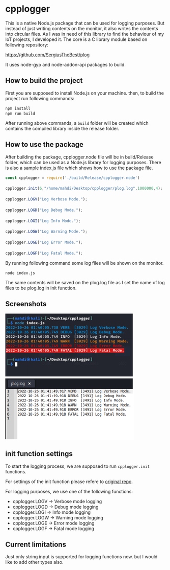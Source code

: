 # cpplogger
This is a native Node.js package that can be used for logging purposes.
But instead of just writing contents on the monitor, it also writes the contents into circular files.
As I was in need of this library to find the behaviour of my IoT projects, I developed it.
The core is a C library module based on following repository:

https://github.com/SergiusTheBest/plog

It uses node-gyp and node-addon-api packages to build.

## How to build the project
First you are supposed to install Node.js on your machine. then, to build the project run following commands:
```
npm install
npm run build
```
After running above commands, a `build` folder will be created which contains the compiled library inside the release folder.
 
## How to use the package
After building the package, cpplogger.node file will be in build/Release folder, which can be used as a Node.js library for logging purposes.
There is also a sample index.js file which shows how to use the package file.

```js
const cpplogger = require('./build/Release/cpplogger.node')

cpplogger.init(6,"/home/mahdi/Desktop/cpplogger/plog.log",1000000,4);

cpplogger.LOGV("Log Verbose Mode.");

cpplogger.LOGD("Log Debug Mode.");

cpplogger.LOGI("Log Info Mode.");

cpplogger.LOGW("Log Warning Mode.");

cpplogger.LOGE("Log Error Mode.");

cpplogger.LOGF("Log Fatal Mode.");
```

By running following command some log files will be shown on the monitor.
```
node index.js
```
The same contents will be saved on the plog.log file as I set the name of log files to be plog.log in init function.

## Screenshots



 <img src="https://github.com/monhi/cpplogger/blob/main/image.png" width="405"> 


## init function settings
To start the logging process, we are supposed to run `cpplogger.init` functions.

For settings of the init function please refere to  [original repo](https://github.com/SergiusTheBest/plog).

For logging purposes, we use one of the following functions:

- cpplogger.LOGV	->	Verbose mode logging
- cpplogger.LOGD	->	Debug mode logging
- cpplogger.LOGI	->	Info mode logging
- cpplogger.LOGW	->	Warning mode logging
- cpplogger.LOGE	->	Error mode logging
- cpplogger.LOGF	->	Fatal mode logging

## Current limitations
Just only string input is supported for logging functions now. 
but I would like to add other types also.

